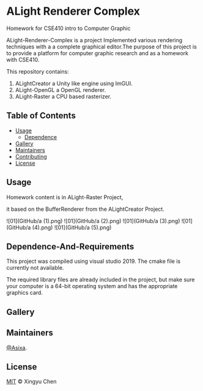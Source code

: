 # ALight Renderer Complex
Homework for CSE410 intro to Computer Graphic

ALight-Renderer-Complex is a project Implemented various rendering techniques with a a complete graphical editor.The purpose of this project is to provide a platform for computer graphic research and as a homework with CSE410.

This repository contains:
1. ALightCreator a Unity like engine using ImGUI.
2. ALight-OpenGL a OpenGL renderer.
3. ALight-Raster a CPU based rasterizer.

## Table of Contents



- [Usage](#usage)
  - [Dependence](#Dependence-And-Requirements)
- [Gallery](#Gallery)
- [Maintainers](#maintainers)
- [Contributing](#contributing)
- [License](#license)

## Usage
Homework content is in  ALight-Raster Project,

it based on the BufferRenderer from the ALightCreator Project.

![01](GitHub/a (1).png)
![01](GitHub/a (2).png)
![01](GitHub/a (3).png)
![01](GitHub/a (4).png)
![01](GitHub/a (5).png)

## Dependence-And-Requirements
This project was compiled using visual studio 2019. The cmake file is currently not available.

The required library files are already included in the project, but make sure your computer is a 64-bit operating system and has the appropriate graphics card.
## Gallery

## Maintainers
[@Asixa](https://github.com/Asixa).

## License

[MIT](LICENSE) © Xingyu Chen

